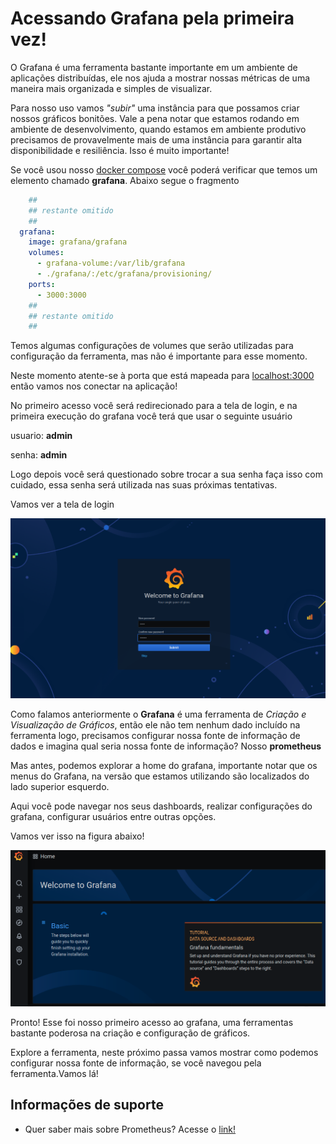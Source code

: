 # Acessando Grafana pela primeira vez!

O Grafana é uma ferramenta bastante importante em um ambiente de aplicações distribuídas, ele nos ajuda a mostrar
nossas métricas de uma maneira mais organizada e simples de visualizar.

Para nosso uso vamos _"subir"_ uma instância para que possamos criar nossos gráficos bonitões. Vale a pena notar
que estamos rodando em ambiente de desenvolvimento, quando estamos em ambiente produtivo precisamos de provavelmente
mais de uma instância para garantir alta disponibilidade e resiliência. Isso é muito importante!

Se você usou nosso [docker compose](../ops/docker-compose.yaml) você poderá verificar
que temos um elemento chamado **grafana**. Abaixo segue o fragmento

```yaml
    ##
    ## restante omitido
    ##
  grafana:
    image: grafana/grafana
    volumes:
      - grafana-volume:/var/lib/grafana
      - ./grafana/:/etc/grafana/provisioning/
    ports:
      - 3000:3000
    ##
    ## restante omitido
    ##
```

Temos algumas configurações de volumes que serão utilizadas para configuração da ferramenta, mas não é importante para 
esse momento.

Neste momento atente-se à porta que está mapeada para [localhost:3000](http://localhost:3000/) então vamos nos conectar
na aplicação!

No primeiro acesso você será redirecionado para a tela de login, e na primeira execução do grafana você terá que usar
o seguinte usuário

usuario: **admin**

senha: **admin**

Logo depois você será questionado sobre trocar a sua senha faça isso com cuidado, essa senha será utilizada nas suas próximas
tentativas.

Vamos ver a tela de login

![login grafana](../images/grafana_login.png " login grafana")

Como falamos anteriormente o **Grafana** é uma ferramenta de _Criação e Visualização de Gráficos_, então ele não tem 
nenhum dado incluído na ferramenta logo, precisamos configurar nossa fonte de informação de dados e imagina qual seria 
nossa fonte de informação? Nosso **prometheus**

Mas antes, podemos explorar a home do grafana, importante notar que os menus do Grafana, na versão que estamos utilizando
são localizados do lado superior esquerdo.

Aqui você pode navegar nos seus dashboards, realizar configurações do grafana, configurar usuários
entre outras opções.

Vamos ver isso na figura abaixo!

![menus grafana](../images/menus_grafana.png  "menus grafana")

Pronto! Esse foi nosso primeiro acesso ao grafana, uma ferramentas bastante poderosa na criação e configuração 
de gráficos.

Explore a ferramenta, neste próximo passa vamos mostrar como podemos configurar nossa fonte
de informação, se você navegou pela ferramenta.Vamos lá!

## Informações de suporte

* Quer saber mais sobre Prometheus? Acesse o [link!](https://prometheus.io/)
